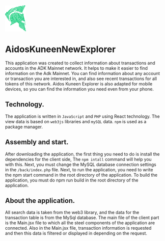 ![alt text](public/images/general/logo.svg)
# AidosKuneenNewExplorer

This application was created to collect information about transactions and accounts in the ADK Mainnet network.
It helps to make it easier to find information on the Adk Mainnet.
You can find information about any account or transaction you are interested in,
and also see recent transactions for all tokens of this network.
Aidos Kuneen Explorer is also adapted for mobile devices,
so you can find the information you need even from your phone.

## Technology.
The application is written in `JavaScript` and `PHP` using React technology.
The view data is based on `web3js` libraries and `mySQL` data.
`npm` is used as a package manager.

## Assembly and start.
After downloading the application, the first thing you need to do is install the dependencies for the client side,
The `npm intall` command will help you with this. Next, you must change the MySQL database connection settings in the `/back/index.php` file.
Next, to run the application, you need to write the npm start command in the root directory of the application.
To build the application, you must do npm run build in the root directory of the application.

## About the application.
All search data is taken from the web3 library, and the data for the transaction table is from the MySql database.
The main file of the client part is the Main.jsx file to which all the steel components of the application are connected.
Also in the Main.jsx file, transaction information is requested and then this data is filtered or displayed in
depending on the request.
